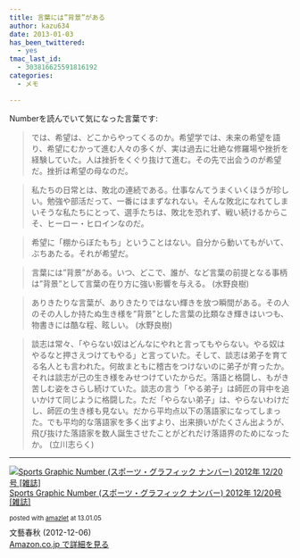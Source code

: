 ```yaml
---
title: 言葉には”背景”がある
author: kazu634
date: 2013-01-03
has_been_twittered:
  - yes
tmac_last_id:
  - 303816625591816192
categories:
  - メモ

---
```

Numberを読んでいて気になった言葉です:

> では、希望は、どこからやってくるのか。希望学では、未来の希望を語り、希望にむかって進む人々の多くが、実は過去に壮絶な修羅場や挫折を経験していた。人は挫折をくぐり抜けて進む。その先で出会うのが希望だ。挫折は希望の母なのだ。

> 私たちの日常とは、敗北の連続である。仕事なんてうまくいくほうが珍しい。勉強や部活だって、一番にはまずなれない。そんな敗北になれてしまいそうな私たちにとって、選手たちは、敗北を恐れず、戦い続けるからこそ、ヒーロー・ヒロインなのだ。

> 希望に「棚からぼたもち」ということはない。自分から動いてもがいて、ぶちあたる。それが希望だ。

> 言葉には&#8221;背景&#8221;がある。いつ、どこで、誰が、など言葉の前提となる事柄は&#8221;背景&#8221;として言葉の在り方に強い影響を与える。 (水野良樹)

> ありきたりな言葉が、ありきたりではない輝きを放つ瞬間がある。その人のその人しか持たぬ生き様を&#8221;背景&#8221;とした言葉の比類なき輝きはいつも、物書きには酷な程、眩しい。 (水野良樹)

> 談志は常々、「やらない奴はどんなにやれと言ってもやらない。やる奴はやるなと押さえつけてもやる」と言っていた。そして、談志は弟子を育てる名人とも言われた。何故まともに稽古をつけないのに弟子が育ったか。それは談志が己の生き様をみせつけていたからだ。落語と格闘し、もがき苦しむ姿をさらし続けていた。談志の言う「やる弟子」は師匠の背中を追いかけて同じように格闘した。ただ「やらない弟子」は、やらないわけだし、師匠の生き様も見ない。だから平均点以下の落語家になってしまった。でも平均的な落語家を多く出すより、出来損いがたくさん出ようが、飛び抜けた落語家を数人誕生させたことがどれだけ落語界のためになったか。 (立川志らく)

* * *

<div class="amazlet-box" style="margin-bottom: 0px;">
<div class="amazlet-image" style="float: left; margin: 0px 12px 1px 0px;">
<a href="https://www.amazon.co.jp/exec/obidos/ASIN/B00A9WFU3G/simsnes-22/ref=nosim/" onclick="__gaTracker('send', 'event', 'outbound-article', 'https://www.amazon.co.jp/exec/obidos/ASIN/B00A9WFU3G/simsnes-22/ref=nosim/', '');" target="_blank" name="amazletlink"><img style="border: none;" src="https://images-na.ssl-images-amazon.com/images/I/51V7hhcYiML._SL160_.jpg" alt="Sports Graphic Number (スポーツ・グラフィック ナンバー) 2012年 12/20号 [雑誌]" /></a>
</div>
  
<div class="amazlet-info" style="line-height: 120%; margin-bottom: 10px;">
<div class="amazlet-name" style="margin-bottom: 10px; line-height: 120%;">
<p>
<a href="https://www.amazon.co.jp/exec/obidos/ASIN/B00A9WFU3G/simsnes-22/ref=nosim/" onclick="__gaTracker('send', 'event', 'outbound-article', 'https://www.amazon.co.jp/exec/obidos/ASIN/B00A9WFU3G/simsnes-22/ref=nosim/', 'Sports Graphic Number (スポーツ・グラフィック ナンバー) 2012年 12/20号 [雑誌]');" target="_blank" name="amazletlink">Sports Graphic Number (スポーツ・グラフィック ナンバー) 2012年 12/20号 [雑誌]</a>
</p>
      
<div class="amazlet-powered-date" style="font-size: 80%; margin-top: 5px; line-height: 120%;">
        posted with <a href="http://www.amazlet.com/" onclick="__gaTracker('send', 'event', 'outbound-article', 'http://www.amazlet.com/', 'amazlet');" title="amazlet"  target="_blank">amazlet</a> at 13.01.05
</div>
</div>
    
<div class="amazlet-detail">
      文藝春秋 (2012-12-06)
</div>
    
<div class="amazlet-sub-info" style="float: left;">
<div class="amazlet-link" style="margin-top: 5px;">
<a href="https://www.amazon.co.jp/exec/obidos/ASIN/B00A9WFU3G/simsnes-22/ref=nosim/" onclick="__gaTracker('send', 'event', 'outbound-article', 'https://www.amazon.co.jp/exec/obidos/ASIN/B00A9WFU3G/simsnes-22/ref=nosim/', 'Amazon.co.jp で詳細を見る');" target="_blank" name="amazletlink">Amazon.co.jp で詳細を見る</a>
</div>
</div>
</div>
  
<div class="amazlet-footer" style="clear: left;">
</div>
</div>

